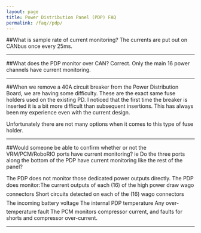 ```yaml
---
layout: page
title: Power Distribution Panel (PDP) FAQ
permalink: /faq//pdp/
---
```


##What is sample rate of current monitoring?
The currents are put out on CANbus once every 25ms.

---

##What does the PDP monitor over CAN?
Correct. Only the main 16 power channels have current monitoring. 

---

##When we remove a 40A circuit breaker from the Power Distribution Board, we are having some difficulty. 
These are the exact same fuse holders used on the existing PD.  I noticed that the first time the breaker is inserted it
 is a bit more difficult than subsequent insertions.  This has always been my experience even with the current design.  


Unfortunately there are not many options when it comes to this type of fuse holder. 

---

##Would someone be able to confirm whether or not the VRM/PCM/RoboRIO ports have current monitoring? ie Do the three ports along the bottom of the PDP have current monitoring like the rest of the panel?

The PDP does not monitor those dedicated power outputs directly.
 The PDP does monitor:The current outputs of each (16) of the high power draw wago connectors
Short circuits detected on each of the (16) wago connectors
The incoming battery voltage
The internal PDP temperature
Any over-temperature fault
The PCM monitors compressor current, and faults for shorts and compressor over-current.

---

